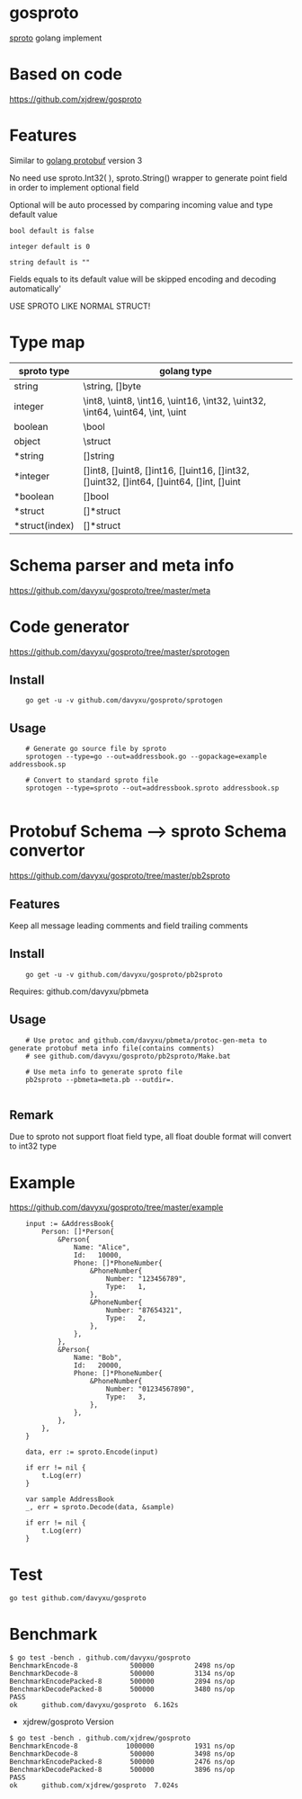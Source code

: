 # gosproto
[sproto](https://github.com/cloudwu/sproto) golang implement

# Based on code

https://github.com/xjdrew/gosproto

# Features
Similar to [golang protobuf](https://github.com/golang/protobuf) version 3

No need use sproto.Int32( ), sproto.String() wrapper to generate point field in order to implement optional field

Optional will be auto processed by comparing incoming value and type default value

	bool default is false

	integer default is 0
	
	string default is ""

Fields equals to its default value will be skipped encoding and decoding automatically'

USE SPROTO LIKE NORMAL STRUCT!

# Type map
sproto type      | golang type
---------------- | -------------------------------------------------
string           | \string, []byte
integer          | \int8, \uint8, \int16, \uint16, \int32, \uint32, \int64, \uint64, \int, \uint
boolean          | \bool
object           | \struct
*string    		 | []string
*integer 		 | []int8, []uint8, []int16, []uint16, []int32, []uint32, []int64, []uint64, []int, []uint
*boolean         | []bool
*struct          | []\*struct
*struct(index)   | []\*struct

# Schema parser and meta info

https://github.com/davyxu/gosproto/tree/master/meta

# Code generator

https://github.com/davyxu/gosproto/tree/master/sprotogen

## Install

```
	go get -u -v github.com/davyxu/gosproto/sprotogen
```

## Usage

```
	# Generate go source file by sproto
	sprotogen --type=go --out=addressbook.go --gopackage=example addressbook.sp

	# Convert to standard sproto file
	sprotogen --type=sproto --out=addressbook.sproto addressbook.sp
	
```

# Protobuf Schema --> sproto Schema convertor

https://github.com/davyxu/gosproto/tree/master/pb2sproto

## Features
Keep all message leading comments and field trailing comments

## Install

```
	go get -u -v github.com/davyxu/gosproto/pb2sproto
```
Requires: github.com/davyxu/pbmeta

## Usage

```
	# Use protoc and github.com/davyxu/pbmeta/protoc-gen-meta to generate protobuf meta info file(contains comments)
	# see github.com/davyxu/gosproto/pb2sproto/Make.bat
	
	# Use meta info to generate sproto file
	pb2sproto --pbmeta=meta.pb --outdir=.	
	
```

## Remark
Due to sproto not support float field type, all float double format will convert to int32 type

# Example

https://github.com/davyxu/gosproto/tree/master/example

```golang
	input := &AddressBook{
		Person: []*Person{
			&Person{
				Name: "Alice",
				Id:   10000,
				Phone: []*PhoneNumber{
					&PhoneNumber{
						Number: "123456789",
						Type:   1,
					},
					&PhoneNumber{
						Number: "87654321",
						Type:   2,
					},
				},
			},
			&Person{
				Name: "Bob",
				Id:   20000,
				Phone: []*PhoneNumber{
					&PhoneNumber{
						Number: "01234567890",
						Type:   3,
					},
				},
			},
		},
	}

	data, err := sproto.Encode(input)

	if err != nil {
		t.Log(err)		
	}

	var sample AddressBook
	_, err = sproto.Decode(data, &sample)

	if err != nil {
		t.Log(err)
	}

```


# Test

```golang
go test github.com/davyxu/gosproto
```


# Benchmark


```
$ go test -bench . github.com/davyxu/gosproto
BenchmarkEncode-8         	  500000	      2498 ns/op
BenchmarkDecode-8         	  500000	      3134 ns/op
BenchmarkEncodePacked-8   	  500000	      2894 ns/op
BenchmarkDecodePacked-8   	  500000	      3480 ns/op
PASS
ok  	github.com/davyxu/gosproto	6.162s
```

* xjdrew/gosproto Version

```
$ go test -bench . github.com/xjdrew/gosproto
BenchmarkEncode-8         	 1000000	      1931 ns/op
BenchmarkDecode-8         	  500000	      3498 ns/op
BenchmarkEncodePacked-8   	  500000	      2476 ns/op
BenchmarkDecodePacked-8   	  500000	      3896 ns/op
PASS
ok  	github.com/xjdrew/gosproto	7.024s
```




